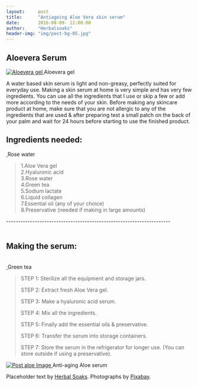 ```yaml
---
layout:     post
title:      "Antiageing Aloe Vera skin serum"
date:       2016-08-09- 12:00:00
author:     "Herbalsoaks"
header-img: "img/post-bg-05.jpg"
---
```




<h2 class="section-heading">Aloevera Serum </h2>


<a href="#">
    <img src="{{ site.baseurl }}/img/post-aloe1-image.jpg" alt="Aloevera gel">
</a>
<span class="caption text-muted">Aloevera gel</span>

<p>A water based skin serum is light and non-greasy, perfectly suited for everyday use.
Making a skin serum at home is very simple and has very few ingredients.
You can use all the ingredients that I use or skip a few or add more according to the needs of your skin.
Before making any skincare product at home, make sure that you are not allergic to any of the ingredients that are used & after preparing test a small patch on the back of your palm and wait for 24 hours before starting to use the finished product.
 </p>



<h2 class="section-heading">Ingredients needed: </h2>
<a href="#">
    <img src="{{ site.baseurl }}/img/post-aloe2-image.jpg" alt="">
</a>
<span class="caption text-muted">Rose water</span>

<blockquote>1.Aloe Vera gel<br/>
2.Hyaluronic acid <br/>
3.Rose water<br/>
4.Green tea<br/>
5.Sodium lactate<br/>
6.Liquid collagen<br/>
7.Essential oil (any of your choice)<br/>
8.Preservative (needed if making in large amounts)<br/>
</blockquote>



---------------------------------------------------------------------<br/><br/>



<h2 class="section-heading"> Making the serum:</h2><br/>
<a href="#">
    <img src="{{ site.baseurl }}/img/post-aloe3-image.jpg" alt="">
</a>
<span class="caption text-muted">Green tea</span>
<blockquote>STEP 1: Sterilize all the equipment and storage jars.<br/>

STEP 2: Extract fresh Aloe Vera gel.<br/>

STEP 3: Make a hyaluronic acid serum.<br/>

STEP 4: Mix all the ingredients.<br/>

STEP 5: Finally add the essential oils & preservative.<br/>

STEP 6: Transfer the serum into storage containers.<br/>

STEP 7: Store the serum in the refrigerator for longer use. (You can store outside if using a preservative).<br/></blockquote>



<a href="#">
    <img src="{{ site.baseurl }}/img/post-aloe-image.jpg" alt="Post aloe Image">
</a>
<span class="caption text-muted">Anti-aging Aloe serum</span>



<p>Placeholder text by <a href="http://herbalsoaks.com/">Herbal Soaks</a>. Photographs by <a href="https://www.pixabay.com">Pixabay</a>.</p>
